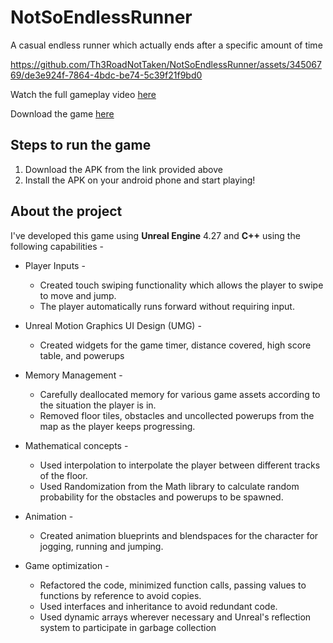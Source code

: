 # NotSoEndlessRunner
 A casual endless runner which actually ends after a specific amount of time
 
 

https://github.com/Th3RoadNotTaken/NotSoEndlessRunner/assets/34506769/de3e924f-7864-4bdc-be74-5c39f21f9bd0

Watch the full gameplay video [here](https://www.youtube.com/watch?v=HsewKU5FTqk&ab_channel=TheRoadNotTaken)

Download the game [here](https://theroadnottaken.itch.io/not-so-endless-runner)

## Steps to run the game 
1. Download the APK from the link provided above
2. Install the APK on your android phone and start playing!

## About the project
I've developed this game using **Unreal Engine** 4.27 and **C++** using the following capabilities - 
* Player Inputs - 
  - Created touch swiping functionality which allows the player to swipe to move and jump.
  - The player automatically runs forward without requiring input.

* Unreal Motion Graphics UI Design (UMG) - 
  - Created widgets for the game timer, distance covered, high score table, and powerups

* Memory Management - 
  - Carefully deallocated memory for various game assets according to the situation the player is in. 
  - Removed floor tiles, obstacles and uncollected powerups from the map as the player keeps progressing.

* Mathematical concepts - 
  - Used interpolation to interpolate the player between different tracks of the floor.
  - Used Randomization from the Math library to calculate random probability for the obstacles and powerups to be spawned.

* Animation - 
  - Created animation blueprints and blendspaces for the character for jogging, running and jumping.

* Game optimization -
  - Refactored the code, minimized function calls, passing values to functions by reference to avoid copies.
  - Used interfaces and inheritance to avoid redundant code.
  - Used dynamic arrays wherever necessary and Unreal's reflection system to participate in garbage collection
